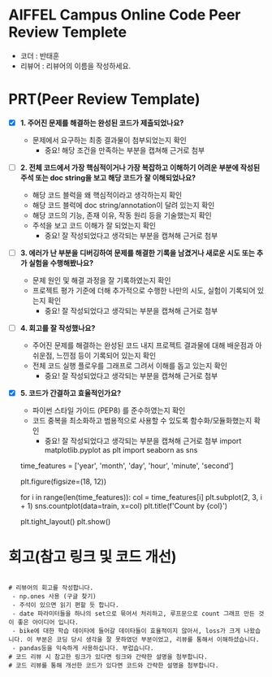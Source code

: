 # AIFFEL Campus Online Code Peer Review Templete
- 코더 : 반태훈
- 리뷰어 : 리뷰어의 이름을 작성하세요.


# PRT(Peer Review Template)
- [X]  **1. 주어진 문제를 해결하는 완성된 코드가 제출되었나요?**
    - 문제에서 요구하는 최종 결과물이 첨부되었는지 확인
        - 중요! 해당 조건을 만족하는 부분을 캡쳐해 근거로 첨부
    
- [ ]  **2. 전체 코드에서 가장 핵심적이거나 가장 복잡하고 이해하기 어려운 부분에 작성된 
주석 또는 doc string을 보고 해당 코드가 잘 이해되었나요?**
    - 해당 코드 블럭을 왜 핵심적이라고 생각하는지 확인
    - 해당 코드 블럭에 doc string/annotation이 달려 있는지 확인
    - 해당 코드의 기능, 존재 이유, 작동 원리 등을 기술했는지 확인
    - 주석을 보고 코드 이해가 잘 되었는지 확인
        - 중요! 잘 작성되었다고 생각되는 부분을 캡쳐해 근거로 첨부
   
        
- [ ]  **3. 에러가 난 부분을 디버깅하여 문제를 해결한 기록을 남겼거나
새로운 시도 또는 추가 실험을 수행해봤나요?**
    - 문제 원인 및 해결 과정을 잘 기록하였는지 확인
    - 프로젝트 평가 기준에 더해 추가적으로 수행한 나만의 시도, 
    실험이 기록되어 있는지 확인
        - 중요! 잘 작성되었다고 생각되는 부분을 캡쳐해 근거로 첨부
        
- [ ]  **4. 회고를 잘 작성했나요?**
    - 주어진 문제를 해결하는 완성된 코드 내지 프로젝트 결과물에 대해
    배운점과 아쉬운점, 느낀점 등이 기록되어 있는지 확인
    - 전체 코드 실행 플로우를 그래프로 그려서 이해를 돕고 있는지 확인
        - 중요! 잘 작성되었다고 생각되는 부분을 캡쳐해 근거로 첨부
        
- [X]  **5. 코드가 간결하고 효율적인가요?**
    - 파이썬 스타일 가이드 (PEP8) 를 준수하였는지 확인
    - 코드 중복을 최소화하고 범용적으로 사용할 수 있도록 함수화/모듈화했는지 확인
        - 중요! 잘 작성되었다고 생각되는 부분을 캡쳐해 근거로 첨부
          import matplotlib.pyplot as plt
    import seaborn as sns

    time_features = ['year', 'month', 'day', 'hour', 'minute', 'second']

    plt.figure(figsize=(18, 12))

    for i in range(len(time_features)):
    col = time_features[i]
    plt.subplot(2, 3, i + 1)
    sns.countplot(data=train, x=col)
    plt.title(f'Count by {col}')

    plt.tight_layout()
    plt.show()
        


# 회고(참고 링크 및 코드 개선)
```

# 리뷰어의 회고를 작성합니다.
 - np.ones 사용 (구글 찾기)
 - 주석이 있으면 읽기 편할 듯 합니다. 
 - date 파라미터들을 하나의 set으로 묶어서 처리하고, 루프문으로 count 그래프 만든 것이 좋은 아이디어 입니다. 
 - bike에 대한 학습 데이타에 들어갈 데이타들이 효율적이지 않아서, loss가 크게 나왔습니다. 이 부분은 코딩 당시 생각을 잘 못하였던 부분이었고, 리뷰를 통해서 이해하셨습니다. 
 - pandas등을 익숙하게 사용하십니다. 부럽습니다. 
# 코드 리뷰 시 참고한 링크가 있다면 링크와 간략한 설명을 첨부합니다.
# 코드 리뷰를 통해 개선한 코드가 있다면 코드와 간략한 설명을 첨부합니다.

```
